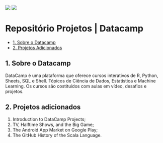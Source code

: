 [![](https://styleguide-assets.datacamp.com/images/marketing/components/icons/datacamp-16696cea09.svg)](https://www.datacamp.com/profile/gstmelo)
[![](https://www.vectorlogo.zone/logos/linkedin/linkedin-icon.svg)](https://www.linkedin.com/in/gustavo-de-melo-oliveira)

# Repositório Projetos | Datacamp

- [1. Sobre o Datacamp](#1-sobre-o-datacamp)
- [2. Projetos Adicionados](#2-projetos-adicionados)


## 1. Sobre o Datacamp

DataCamp é uma plataforma que oferece cursos interativos de R, Python, Sheets, SQL e Shell. Tópicos de Ciência de Dados, Estatística e Machine Learning. Os cursos são costituídos com aulas em vídeo, desafios e projetos.

## 2. Projetos adicionados

1. Introduction to DataCamp Projects;
2. TV, Halftime Shows, and the Big Game;
3. The Android App Market on Google Play;
4. The GitHub History of the Scala Language.